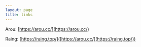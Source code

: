 ```yaml
---
layout: page
title: links
---
```



Arou: [https://arou.cc/](https://arou.cc/)


Raing: [https://raing.top/]([https://arou.cc/](https://raing.top/))


